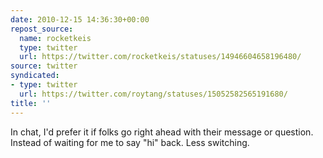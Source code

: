```yaml
---
date: 2010-12-15 14:36:30+00:00
repost_source:
  name: rocketkeis
  type: twitter
  url: https://twitter.com/rocketkeis/statuses/14946604658196480/
source: twitter
syndicated:
- type: twitter
  url: https://twitter.com/roytang/statuses/15052582565191680/
title: ''
---
```


In chat, I'd prefer it if folks go right ahead with their message or question. Instead of waiting for me to say "hi" back. Less switching.